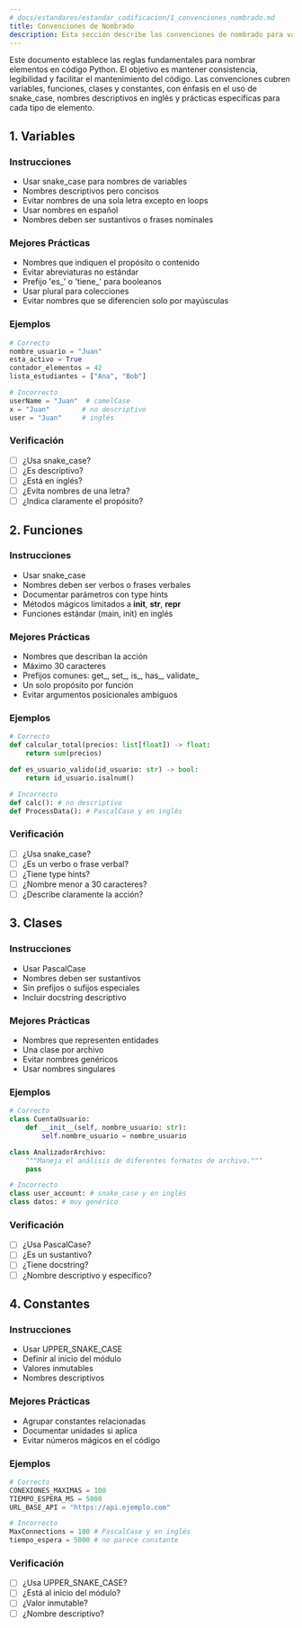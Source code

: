 ```yaml
---
# docs/estandares/estandar_codificacion/1_convenciones_nombrado.md
title: Convenciones de Nombrado
description: Esta sección describe las convenciones de nombrado para variables, funciones, clases y constantes en Python. Incluye ejemplos y mejores prácticas.
---
```


Este documento establece las reglas fundamentales para nombrar elementos en código Python. El objetivo es mantener consistencia, legibilidad y facilitar el mantenimiento del código. Las convenciones cubren variables, funciones, clases y constantes, con énfasis en el uso de snake_case, nombres descriptivos en inglés y prácticas específicas para cada tipo de elemento.

## 1. Variables

### Instrucciones
- Usar snake_case para nombres de variables
- Nombres descriptivos pero concisos
- Evitar nombres de una sola letra excepto en loops
- Usar nombres en español
- Nombres deben ser sustantivos o frases nominales

### Mejores Prácticas
- Nombres que indiquen el propósito o contenido
- Evitar abreviaturas no estándar
- Prefijo 'es_' o 'tiene_' para booleanos
- Usar plural para colecciones
- Evitar nombres que se diferencien solo por mayúsculas

### Ejemplos
```python
# Correcto
nombre_usuario = "Juan"
esta_activo = True
contador_elementos = 42
lista_estudiantes = ["Ana", "Bob"]

# Incorrecto
userName = "Juan"  # camelCase
x = "Juan"        # no descriptivo
user = "Juan"     # inglés
```

### Verificación
- [ ] ¿Usa snake_case?
- [ ] ¿Es descriptivo?
- [ ] ¿Está en inglés?
- [ ] ¿Evita nombres de una letra?
- [ ] ¿Indica claramente el propósito?

## 2. Funciones

### Instrucciones
- Usar snake_case
- Nombres deben ser verbos o frases verbales
- Documentar parámetros con type hints
- Métodos mágicos limitados a __init__, __str__, __repr__
- Funciones estándar (main, init) en inglés

### Mejores Prácticas
- Nombres que describan la acción
- Máximo 30 caracteres
- Prefijos comunes: get_, set_, is_, has_, validate_
- Un solo propósito por función
- Evitar argumentos posicionales ambiguos

### Ejemplos
```python
# Correcto
def calcular_total(precios: list[float]) -> float:
    return sum(precios)

def es_usuario_valido(id_usuario: str) -> bool:
    return id_usuario.isalnum()

# Incorrecto
def calc(): # no descriptivo
def ProcessData(): # PascalCase y en inglés
```

### Verificación
- [ ] ¿Usa snake_case?
- [ ] ¿Es un verbo o frase verbal?
- [ ] ¿Tiene type hints?
- [ ] ¿Nombre menor a 30 caracteres?
- [ ] ¿Describe claramente la acción?

## 3. Clases

### Instrucciones
- Usar PascalCase
- Nombres deben ser sustantivos
- Sin prefijos o sufijos especiales
- Incluir docstring descriptivo

### Mejores Prácticas
- Nombres que representen entidades
- Una clase por archivo
- Evitar nombres genéricos
- Usar nombres singulares

### Ejemplos
```python
# Correcto
class CuentaUsuario:
    def __init__(self, nombre_usuario: str):
        self.nombre_usuario = nombre_usuario

class AnalizadorArchivo:
    """Maneja el análisis de diferentes formatos de archivo."""
    pass

# Incorrecto
class user_account: # snake_case y en inglés
class datos: # muy genérico
```

### Verificación
- [ ] ¿Usa PascalCase?
- [ ] ¿Es un sustantivo?
- [ ] ¿Tiene docstring?
- [ ] ¿Nombre descriptivo y específico?

## 4. Constantes

### Instrucciones
- Usar UPPER_SNAKE_CASE
- Definir al inicio del módulo
- Valores inmutables
- Nombres descriptivos

### Mejores Prácticas
- Agrupar constantes relacionadas
- Documentar unidades si aplica
- Evitar números mágicos en el código

### Ejemplos
```python
# Correcto
CONEXIONES_MAXIMAS = 100
TIEMPO_ESPERA_MS = 5000
URL_BASE_API = "https://api.ejemplo.com"

# Incorrecto
MaxConnections = 100 # PascalCase y en inglés
tiempo_espera = 5000 # no parece constante
```

### Verificación
- [ ] ¿Usa UPPER_SNAKE_CASE?
- [ ] ¿Está al inicio del módulo?
- [ ] ¿Valor inmutable?
- [ ] ¿Nombre descriptivo?